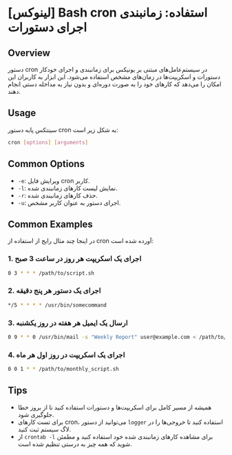 # [لینوکس] Bash cron استفاده: زمانبندی اجرای دستورات

## Overview
دستور cron در سیستم‌عامل‌های مبتنی بر یونیکس برای زمانبندی و اجرای خودکار دستورات و اسکریپت‌ها در زمان‌های مشخص استفاده می‌شود. این ابزار به کاربران این امکان را می‌دهد که کارهای خود را به صورت دوره‌ای و بدون نیاز به مداخله دستی انجام دهند.

## Usage
سینتکس پایه دستور cron به شکل زیر است:

```bash
cron [options] [arguments]
```

## Common Options
- `-e`: ویرایش فایل cron کاربر.
- `-l`: نمایش لیست کارهای زمانبندی شده.
- `-r`: حذف کارهای زمانبندی شده.
- `-u`: اجرای دستور به عنوان کاربر مشخص.

## Common Examples
در اینجا چند مثال رایج از استفاده از cron آورده شده است:

### 1. اجرای یک اسکریپت هر روز در ساعت 3 صبح
```bash
0 3 * * * /path/to/script.sh
```

### 2. اجرای یک دستور هر پنج دقیقه
```bash
*/5 * * * * /usr/bin/somecommand
```

### 3. ارسال یک ایمیل هر هفته در روز یکشنبه
```bash
0 9 * * 0 /usr/bin/mail -s "Weekly Report" user@example.com < /path/to/report.txt
```

### 4. اجرای یک اسکریپت در روز اول هر ماه
```bash
0 0 1 * * /path/to/monthly_script.sh
```

## Tips
- همیشه از مسیر کامل برای اسکریپت‌ها و دستورات استفاده کنید تا از بروز خطا جلوگیری شود.
- برای تست کارهای cron، می‌توانید از دستور `logger` استفاده کنید تا خروجی‌ها را در لاگ سیستم ثبت کنید.
- از `crontab -l` برای مشاهده کارهای زمانبندی شده خود استفاده کنید و مطمئن شوید که همه چیز به درستی تنظیم شده است.
